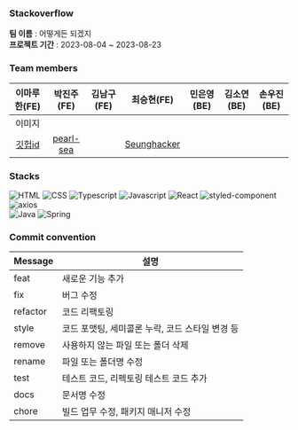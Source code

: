 ### Stackoverflow

**팀 이름** : 어떻게든 되겠지  
**프로젝트 기간** : 2023-08-04 ~ 2023-08-23

### Team members

| <center>이마루한(FE)</center>                           | <center>박진주(FE)</center>                                | <center>김남구(FE)</center> | <center>최승현(FE)</center> | <center>민은영(BE)</center> | <center>김소연(BE)</center> | <center>손우진(BE)</center> |
| ------------------------------------------------------- | ---------------------------------------------------------- | --------------------------- | --------------------------- | --------------------------- | --------------------------- | --------------------------- |
| <center>이미지</center>                                 |                                                            |                             |                             |                             |                             |                             |
| <center>[깃헙id](https://github.com/pearl-sea)</center> | <center>[pearl-sea](https://github.com/pearl-sea)</center> |                            |<center>[Seunghacker](https://github.com/Seunghacker)</center>                   |                             |                             |                             |

### Stacks

![HTML](https://img.shields.io/badge/html-E34F26?style=for-the-badge&logo=html5&logoColor=white)
![CSS](https://img.shields.io/badge/css-1572B6?style=for-the-badge&logo=css3&logoColor=white)
![Typescript](https://img.shields.io/badge/TypeScript-3178C6?style=for-the-badge&logo=typescript&logoColor=white)
![Javascript](https://img.shields.io/badge/Javascript-F7DF1E?style=for-the-badge&logo=javascript&logoColor=black)
![React](https://img.shields.io/badge/React-61DAFB?style=for-the-badge&logo=react&logoColor=white)
![styled-component](https://img.shields.io/badge/Styledcomponent-DB7093?style=for-the-badge&logo=styled-components&logoColor=white)
![axios](https://img.shields.io/badge/axios-8b00ff?style=for-the-badge&logo=axios&logoColor=white)  
![Java](https://img.shields.io/badge/JAVA-007396?style=for-the-badge&logo=java&logoColor=white)
![Spring](https://img.shields.io/badge/Spring-6DB33F?style=for-the-badge&logo=Spring&logoColor=white)

### Commit convention

| Message  | 설명                                            |
| -------- | ----------------------------------------------- |
| feat     | 새로운 기능 추가                                |
| fix      | 버그 수정                                       |
| refactor | 코드 리팩토링                                   |
| style    | 코드 포맷팅, 세미콜론 누락, 코드 스타일 변경 등 |
| remove   | 사용하지 않는 파일 또는 폴더 삭제               |
| rename   | 파일 또는 폴더명 수정                           |
| test     | 테스트 코드, 리펙토링 테스트 코드 추가          |
| docs     | 문서명 수정                                     |
| chore    | 빌드 업무 수정, 패키지 매니저 수정              |
